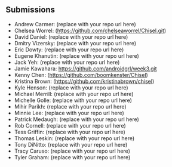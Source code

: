## Submissions

* Andrew Carmer: (replace with your repo url here)
* Chelsea Worrel: (https://github.com/chelseaworrel/Chisel.git)
* David Daniel: (replace with your repo url here)
* Dmitry Vizersky: (replace with your repo url here)
* Eric Dowty: (replace with your repo url here)
* Eugene Khanutin: (replace with your repo url here)
* Jack Yeh: (replace with your repo url here)
* Jamie Kawahara: https://github.com/androidgrl/week3.git
* Kenny Chen: (https://github.com/boomkenster/Chisel)
* Kristina Brown: (https://github.com/kristinabrown/chisel)
* Kyle Henson: (replace with your repo url here)
* Michael Merrill: (replace with your repo url here)
* Michelle Golle: (replace with your repo url here)
* Mihir Parikh: (replace with your repo url here)
* Minnie Lee: (replace with your repo url here)
* Patrick Medaugh: (replace with your repo url here)
* Rob Cornell: (replace with your repo url here)
* Tess Griffin: (replace with your repo url here)
* Thomas Leskin: (replace with your repo url here)
* Tony DiNitto: (replace with your repo url here)
* Tracy Caruso: (replace with your repo url here)
* Tyler Graham: (replace with your repo url here)
